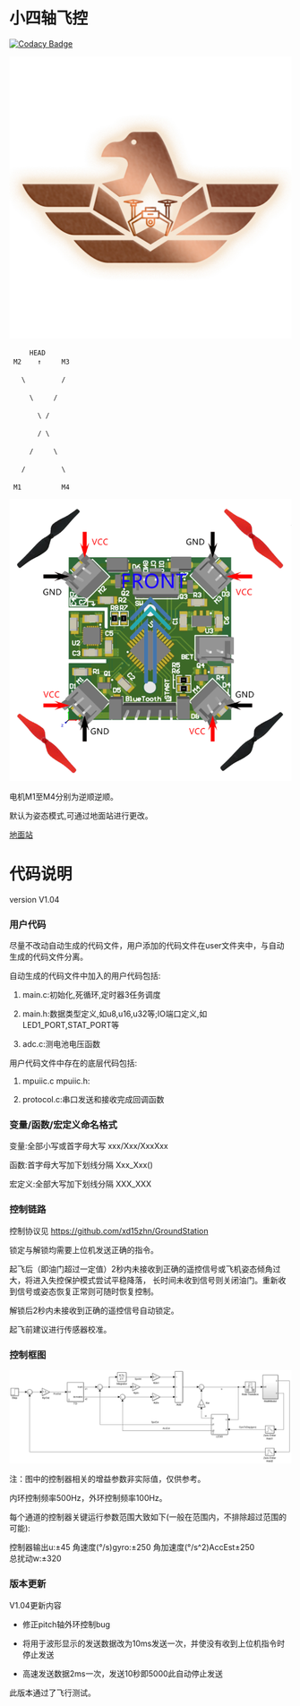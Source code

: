 # 小四轴飞控

[![Codacy Badge](https://api.codacy.com/project/badge/Grade/9380144ef91447e3a5b0288f9083182a)](https://app.codacy.com/gh/uav-operation-system/Drone_Master_ADRC?utm_source=github.com&utm_medium=referral&utm_content=uav-operation-system/Drone_Master_ADRC&utm_campaign=Badge_Grade_Dashboard)

![logo](./image/logo.jpg)

         HEAD
	 M2    ↑     M3

	   \         /

	     \     /

	       \ /

	       / \

	     /     \

	   /         \

	 M1          M4

![chip3d](./image/chip3d.png)

电机M1至M4分别为逆顺逆顺。

默认为姿态模式,可通过地面站进行更改。

[地面站](https://github.com/xd15zhn/GroundStation/blob/master/GroundStation/bin/Release/GroundStation.exe)

# 代码说明

version V1.04

### 用户代码
尽量不改动自动生成的代码文件，用户添加的代码文件在user文件夹中，与自动生成的代码文件分离。

自动生成的代码文件中加入的用户代码包括:

1. main.c:初始化,死循环,定时器3任务调度

2. main.h:数据类型定义,如u8,u16,u32等;IO端口定义,如LED1_PORT,STAT_PORT等

3. adc.c:测电池电压函数

用户代码文件中存在的底层代码包括:

1. mpuiic.c mpuiic.h:

2. protocol.c:串口发送和接收完成回调函数

### 变量/函数/宏定义命名格式
变量:全部小写或首字母大写 xxx/Xxx/XxxXxx

函数:首字母大写加下划线分隔 Xxx_Xxx()

宏定义:全部大写加下划线分隔 XXX_XXX

### 控制链路
控制协议见 https://github.com/xd15zhn/GroundStation

锁定与解锁均需要上位机发送正确的指令。

起飞后（即油门超过一定值）2秒内未接收到正确的遥控信号或飞机姿态倾角过大，将进入失控保护模式尝试平稳降落，
长时间未收到信号则关闭油门。重新收到信号或姿态恢复正常则可随时恢复控制。

解锁后2秒内未接收到正确的遥控信号自动锁定。

起飞前建议进行传感器校准。

### 控制框图

![控制框图](./image/control1.03.png)

注：图中的控制器相关的增益参数非实际值，仅供参考。

内环控制频率500Hz，外环控制频率100Hz。

每个通道的控制器关键运行参数范围大致如下(一般在范围内，不排除超过范围的可能):

控制器输出u:±45  角速度(°/s)gyro:±250  角加速度(°/s^2)AccEst±250  
总扰动w:±320

### 版本更新

V1.04更新内容

* 修正pitch轴外环控制bug

* 将用于波形显示的发送数据改为10ms发送一次，并使没有收到上位机指令时停止发送

* 高速发送数据2ms一次，发送10秒即5000此自动停止发送

此版本通过了飞行测试。